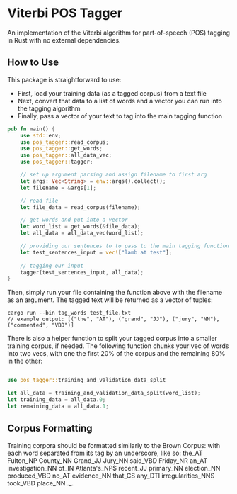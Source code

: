 # Viterbi POS Tagger 
An implementation of the Viterbi algorithm for part-of-speech (POS) tagging in Rust with no external dependencies.

## How to Use
This package is straightforward to use: 
* First, load your training data (as a tagged corpus) from a text file
* Next, convert that data to a list of words and a vector you can run into the tagging algorithm
* Finally, pass a vector of your text to tag into the main tagging function

```rust
pub fn main() {
    use std::env;
    use pos_tagger::read_corpus;
    use pos_tagger::get_words;
    use pos_tagger::all_data_vec;
    use pos_tagger::tagger;

    // set up argument parsing and assign filename to first arg
    let args: Vec<String> = env::args().collect();
    let filename = &args[1];

    // read file
    let file_data = read_corpus(filename);

    // get words and put into a vector 
    let word_list = get_words(&file_data);
    let all_data = all_data_vec(word_list);

    // providing our sentences to to pass to the main tagging function
    let test_sentences_input = vec!["lamb at test"];
    
    // tagging our input
    tagger(test_sentences_input, all_data);
}
```
Then, simply run your file containing the function above with the filename as an argument. The tagged text will be returned as a vector of tuples:

```
cargo run --bin tag_words test_file.txt
// example output: [("the", "AT"), ("grand", "JJ"), ("jury", "NN"), ("commented", "VBD")]
```

There is also a helper function to split your tagged corpus into a smaller training corpus, if needed. The following function chunks your vec of words into two vecs, with one the first 20% of the corpus and the remaining 80% in the other:

```rust

use pos_tagger::training_and_validation_data_split

let all_data = training_and_validation_data_split(word_list);
let training_data = all_data.0;
let remaining_data = all_data.1;
```

## Corpus Formatting
Training corpora should be formatted similarly to the Brown Corpus: with each word separated from its tag by an underscore, like so: the_AT Fulton_NP County_NN Grand_JJ Jury_NN said_VBD Friday_NR an_AT investigation_NN of_IN Atlanta's_NP$ recent_JJ primary_NN election_NN produced_VBD no_AT evidence_NN that_CS any_DTI irregularities_NNS took_VBD place_NN ._.
